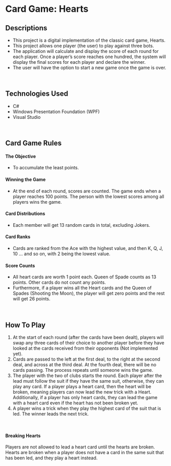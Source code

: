 # Card Game: Hearts

## Descriptions
* This project is a digital implementation of the classic card game, Hearts. 
* This project allows one player (the user) to play against three bots. 
* The application will calculate and display the score of each round for each player. Once a player’s score reaches one hundred, the system will display the
 final scores for each player and declare the winner. 
* The user will have the option to start a new game once the game is over.
<br/>


## Technologies Used
* C#
* Windows Presentation Foundation (WPF)
* Visual Studio
<br />

## Card Game Rules
#### The Objective
* To accumulate the least points.

#### Winning the Game
* At the end of each round, scores are counted. The game ends when a player reaches 100 points. The person with the lowest scores among all players wins the game.

#### Card Distributions
* Each member will get 13 random cards in total, excluding Jokers.

#### Card Ranks
* Cards are ranked from the Ace with the highest value, and then K, Q, J, 10 … and so on, with 2 being the lowest value.

#### Score Counts
* All heart cards are worth 1 point each. Queen of Spade counts as 13 points. Other cards do not count any points.
* Furthermore, if a player wins all the Heart cards and the Queen of Spades (Shooting the Moon), the player will get zero points
  and the rest will get 26 points.
<br/>


## How To Play
1. At the start of each round (after the cards have been dealt), players will swap any three cards of their choice to another player before they have
   looked at the cards received from their opponents (Not implemented yet).
2. Cards are passed to the left at the first deal, to the right at the second deal, and across at the third deal. At the fourth deal, there will be no cards passing.
   The process repeats until someone wins the game.
3. The player with the two of clubs starts the round. Each player after the lead must follow the suit if they have the same suit, otherwise, they can play any card.
   If a player plays a heart card, then the heart will be broken, meaning players can now lead the new trick with a Heart.
   Additionally, if a player has only heart cards, they can lead the game with a heart card even if the heart has not been broken yet.
4. A player wins a trick when they play the highest card of the suit that is led. The winner leads the next trick.
<br/>

#### Breaking Hearts
Players are not allowed to lead a heart card until the hearts are broken. 
Hearts are broken when a player does not have a card in the same suit that has been led, and they play a heart instead.
